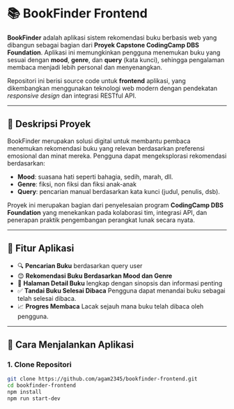 # 📚 BookFinder Frontend

**BookFinder** adalah aplikasi sistem rekomendasi buku berbasis web yang dibangun sebagai bagian dari **Proyek Capstone CodingCamp DBS Foundation**. Aplikasi ini memungkinkan pengguna menemukan buku yang sesuai dengan **mood**, **genre**, dan **query** (kata kunci), sehingga pengalaman membaca menjadi lebih personal dan menyenangkan.

Repositori ini berisi source code untuk **frontend** aplikasi, yang dikembangkan menggunakan teknologi web modern dengan pendekatan *responsive design* dan integrasi RESTful API.

---

## 🧩 Deskripsi Proyek

BookFinder merupakan solusi digital untuk membantu pembaca menemukan rekomendasi buku yang relevan berdasarkan preferensi emosional dan minat mereka. Pengguna dapat mengeksplorasi rekomendasi berdasarkan:

- **Mood**: suasana hati seperti bahagia, sedih, marah, dll.
- **Genre**: fiksi, non fiksi dan fiksi anak-anak
- **Query**: pencarian manual berdasarkan kata kunci (judul, penulis, dsb).

Proyek ini merupakan bagian dari penyelesaian program **CodingCamp DBS Foundation** yang menekankan pada kolaborasi tim, integrasi API, dan penerapan praktik pengembangan perangkat lunak secara nyata.

---

## 🌟 Fitur Aplikasi

- 🔍 **Pencarian Buku** berdasarkan query user
- 😊 **Rekomendasi Buku Berdasarkan Mood dan Genre** <!-- 📚 **Rekomendasi buku Berdasarkan buku terakhir dibaca**-->
- 📖 **Halaman Detail Buku** lengkap dengan sinopsis dan informasi penting
- ✅ **Tandai Buku Selesai Dibaca** Pengguna dapat menandai buku sebagai telah selesai dibaca.
- 📈 **Progres Membaca** Lacak sejauh mana buku telah dibaca oleh pengguna.


---

## 🚀 Cara Menjalankan Aplikasi

### 1. Clone Repositori
```bash
git clone https://github.com/agam2345/bookfinder-frontend.git
cd bookfinder-frontend
npm install
npm run start-dev
